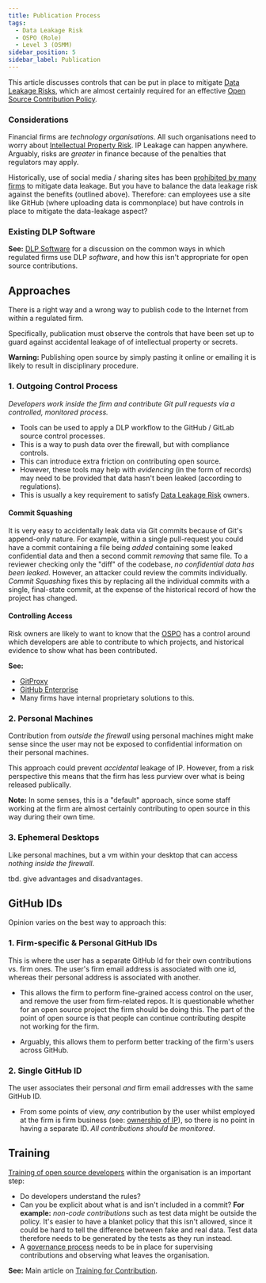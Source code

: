```yaml
---
title: Publication Process
tags: 
  - Data Leakage Risk
  - OSPO (Role)
  - Level 3 (OSMM)
sidebar_position: 5
sidebar_label: Publication
---
```


<BoxOut title="Data Leakage Risk" image="/img/bok/risks/data-leakage-risk.png" image="/img/bok/risks/data-leakage-risk.png"  link="../../Risks/Data-Leakage-Risk" linkText="Data Leakage Risk Details">

This article discusses controls that can be put in place to mitigate [Data Leakage Risks](../../Risks/Data-Leakage-Risk), which are almost certainly required for an effective [Open Source Contribution Policy](Contribution-Compliance).

### Considerations

Financial firms are _technology organisations_. All such organisations need to worry about [Intellectual Property Risk](../../Risks/Data-Leakage-Risk).  IP Leakage can happen anywhere.   Arguably, risks are _greater_ in finance because of the penalties that regulators may apply.

Historically, use of social media / sharing sites has been [prohibited by many firms](../../Artifacts/DLP-Software) to mitigate data leakage.   But you have to balance the data leakage risk against the benefits (outlined above).  Therefore:   can employees use a site like GitHub (where uploading data is commonplace) but have controls in place to mitigate the data-leakage aspect?

### Existing DLP Software

**See:** [DLP Software](../../Artifacts/DLP-Software) for a discussion on the common ways in which regulated firms use DLP _software_, and how this isn't appropriate for open source contributions.

</BoxOut>

## Approaches

<BoxOut image="/img/bok/roles/developer.png" link="../../Roles/Developer" title="Publishing the Right Way" linkText="Developer Role Details">

There is a right way and a wrong way to publish code to the Internet from within a regulated firm.  

Specifically, publication must observe the controls that have been set up to guard against accidental leakage of of intellectual property or secrets. 

**Warning:** Publishing open source by simply pasting it online or emailing it is likely to result in disciplinary procedure.

</BoxOut>  

### 1. Outgoing Control Process

_Developers work inside the firm and contribute Git pull requests via a controlled, monitored process._

 - Tools can be used to apply a DLP workflow to the GitHub / GitLab source control processes.  
 - This is a way to push data over the firewall, but with compliance controls.
 - This can introduce extra friction on contributing open source. 
 - However, these tools may help with _evidencing_ (in the form of records) may need to be provided that data hasn't been leaked (according to regulations).
 - This is usually a key requirement to satisfy [Data Leakage Risk](../../Risks/Data-Leakage-Risk) owners.

#### Commit Squashing

It is very easy to accidentally leak data via Git commits because of Git's append-only nature.  For example, within a single pull-request you could have a commit containing a file being _added_ containing some leaked confidential data and then a second commit _removing_ that same file.  To a reviewer checking only the "diff" of the codebase, _no confidential data has been leaked_.  However, an attacker could review the commits individually.  _Commit Squashing_ fixes this by replacing all the individual commits with a single, final-state commit, at the expense of the historical record of how the project has changed.
 
#### Controlling Access

Risk owners are likely to want to know that the [OSPO](../../Roles/OSPO) has a control around which developers are able to contribute to which projects, and historical evidence to show what has been contributed. 
 
**See:**

 - [GitProxy](https://github.com/finos)
 - [GitHub Enterprise](https://github.com/enterprise)
 - Many firms have internal proprietary solutions to this.
 
### 2. Personal Machines

Contribution from _outside the firewall_ using personal machines might make sense since the user may not be exposed to confidential information on their personal machines.  

This approach could prevent _accidental_ leakage of IP.  However, from a risk perspective this means that the firm has less purview over what is being released publically.

**Note:** In some senses, this is a "default" approach, since some staff working at the firm are almost certainly contributing to open source in this way during their own time.

### 3. Ephemeral Desktops

Like personal machines, but a vm within your desktop that can access _nothing inside the firewall_.  

tbd.  give advantages and disadvantages.

## GitHub IDs

Opinion varies on the best way to approach this:

### 1. Firm-specific & Personal GitHub IDs

This is where the user has a separate GitHub Id for their own contributions vs. firm ones.  The user's firm email address is associated with one id, whereas their personal address is associated with another.  

 - This allows the firm to perform fine-grained access control on the user, and remove the user from firm-related repos.  It is questionable whether for an open source project the firm should be doing this.  The part of the point of open source is that people can continue contributing despite not working for the firm.
 
 - Arguably, this allows them to perform better tracking of the firm's users across GitHub.

### 2. Single GitHub ID

The user associates their personal _and_ firm email addresses with the same GitHub ID.  

 - From some points of view, _any_ contribution by the user whilst employed at the firm is firm business (see: [ownership of IP](../../Artifacts/CLAs-And-DCOs#Understanding-Copyright)), so there is no point in having a separate ID.  _All contributions should be monitored_.

## Training

[Training of open source developers](Contribution-Training) within the organisation is an important step:
 
  - Do developers understand the rules?  
  - Can you be explicit about what is and isn't included in a commit?  **For example:**  _non-code contributions_ such as test data might be outside the policy.  It's easier to have a blanket policy that this isn't allowed, since it could be hard to tell the difference between fake and real data.  Test data therefore needs to be generated by the tests as they run instead.
 - A [governance process](Contribution-Compliance) needs to be in place for supervising contributions and observing what leaves the organisation.

**See:** Main article on [Training for Contribution](Contribution-Training).
